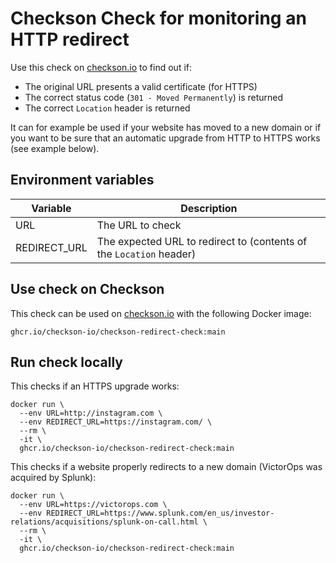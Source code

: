 # Checkson Check for monitoring an HTTP redirect

Use this check on [checkson.io](https://checkson.io) to find out if:

* The original URL presents a valid certificate (for HTTPS)
* The correct status code (`301 - Moved Permanently`) is returned
* The correct `Location` header is returned

It can for example be used if your website has moved to a new domain or if you want to be sure
that an automatic upgrade from HTTP to HTTPS works (see example below).

## Environment variables

| Variable     | Description |
|--------------|-------------|
| URL          | The URL to check |
| REDIRECT_URL | The expected URL to redirect to (contents of the `Location` header) |

## Use check on Checkson

This check can be used on [checkson.io](https://checkson.io) with the following Docker image:

```
ghcr.io/checkson-io/checkson-redirect-check:main
```

## Run check locally

This checks if an HTTPS upgrade works:

```
docker run \
  --env URL=http://instagram.com \
  --env REDIRECT_URL=https://instagram.com/ \
  --rm \
  -it \
  ghcr.io/checkson-io/checkson-redirect-check:main
```

This checks if a website properly redirects to a new domain
(VictorOps was acquired by Splunk):

```
docker run \
  --env URL=https://victorops.com \
  --env REDIRECT_URL=https://www.splunk.com/en_us/investor-relations/acquisitions/splunk-on-call.html \
  --rm \
  -it \
  ghcr.io/checkson-io/checkson-redirect-check:main
```
